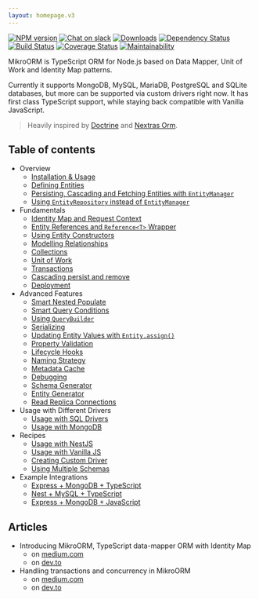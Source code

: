 ```yaml
---
layout: homepage.v3
---
```


[![NPM version](https://img.shields.io/npm/v/mikro-orm.svg)](https://www.npmjs.com/package/mikro-orm)
[![Chat on slack](https://img.shields.io/badge/chat-on%20slack-blue.svg)](https://join.slack.com/t/mikroorm/shared_invite/enQtNTM1ODYzMzM4MDk3LTBmZDNlODBhYjcxNGZlMTkyYzJmODAwMDhjODc0ZTM2MzQ2Y2VkOGM0ODYzYTJjMDRiZDdjMmIxYjI2OTY0Y2U)
[![Downloads](https://img.shields.io/npm/dm/mikro-orm.svg)](https://www.npmjs.com/package/mikro-orm)
[![Dependency Status](https://david-dm.org/mikro-orm/mikro-orm.svg)](https://david-dm.org/mikro-orm/mikro-orm)
[![Build Status](https://travis-ci.com/mikro-orm/mikro-orm.svg?branch=master)](https://travis-ci.com/mikro-orm/mikro-orm)
[![Coverage Status](https://img.shields.io/coveralls/mikro-orm/mikro-orm.svg)](https://coveralls.io/r/mikro-orm/mikro-orm?branch=master)
[![Maintainability](https://api.codeclimate.com/v1/badges/27999651d3adc47cfa40/maintainability)](https://codeclimate.com/github/mikro-orm/mikro-orm/maintainability)

MikroORM is TypeScript ORM for Node.js based on Data Mapper, Unit of Work and Identity Map patterns.

Currently it supports MongoDB, MySQL, MariaDB, PostgreSQL and SQLite databases, but more can be 
supported via custom drivers right now. It has first class TypeScript support, while staying back 
compatible with Vanilla JavaScript.

> Heavily inspired by [Doctrine](https://www.doctrine-project.org/) and [Nextras Orm](https://nextras.org/orm/).

## Table of contents

- Overview
  - [Installation & Usage](installation.md)
  - [Defining Entities](defining-entities.md)
  - [Persisting, Cascading and Fetching Entities with `EntityManager`](entity-manager.md)
  - [Using `EntityRepository` instead of `EntityManager`](repositories.md)
- Fundamentals
  - [Identity Map and Request Context](identity-map.md)
  - [Entity References and `Reference<T>` Wrapper](entity-references.md)
  - [Using Entity Constructors](entity-constructors.md)
  - [Modelling Relationships](relationships.md)
  - [Collections](collections.md)
  - [Unit of Work](unit-of-work.md)
  - [Transactions](transactions.md)
  - [Cascading persist and remove](cascading.md)
  - [Deployment](deployment.md)
- Advanced Features
  - [Smart Nested Populate](nested-populate.md)
  - [Smart Query Conditions](query-conditions.md)
  - [Using `QueryBuilder`](query-builder.md)
  - [Serializing](serializing.md)
  - [Updating Entity Values with `Entity.assign()`](entity-helper.md)
  - [Property Validation](property-validation.md)
  - [Lifecycle Hooks](lifecycle-hooks.md)
  - [Naming Strategy](naming-strategy.md)
  - [Metadata Cache](metadata-cache.md)
  - [Debugging](debugging.md)
  - [Schema Generator](schema-generator.md)
  - [Entity Generator](entity-generator.md)
  - [Read Replica Connections](read-connections.md)
- Usage with Different Drivers
  - [Usage with SQL Drivers](usage-with-sql.md)
  - [Usage with MongoDB](usage-with-mongo.md)
- Recipes
  - [Usage with NestJS](usage-with-nestjs.md)
  - [Usage with Vanilla JS](usage-with-js.md)
  - [Creating Custom Driver](custom-driver.md)
  - [Using Multiple Schemas](multiple-schemas.md)
- Example Integrations
  - [Express + MongoDB + TypeScript](https://github.com/mikro-orm/mikro-orm-examples/tree/master/express-ts)
  - [Nest + MySQL + TypeScript](https://github.com/mikro-orm/mikro-orm-examples/tree/master/nest)
  - [Express + MongoDB + JavaScript](https://github.com/mikro-orm/mikro-orm-examples/tree/master/express-js)

## Articles

- Introducing MikroORM, TypeScript data-mapper ORM with Identity Map
  - on [medium.com](https://medium.com/dailyjs/introducing-mikro-orm-typescript-data-mapper-orm-with-identity-map-9ba58d049e02)
  - on [dev.to](https://dev.to/b4nan/introducing-mikroorm-typescript-data-mapper-orm-with-identity-map-pc8)
- Handling transactions and concurrency in MikroORM
  - on [medium.com](https://medium.com/dailyjs/handling-transactions-and-concurrency-in-mikro-orm-ba80d0a65805)
  - on [dev.to](https://dev.to/b4nan/handling-transactions-and-concurrency-in-mikroorm-2cfj)
